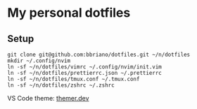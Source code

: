 # My personal dotfiles

## Setup

```shell
git clone git@github.com:bbriano/dotfiles.git ~/n/dotfiles
mkdir ~/.config/nvim
ln -sf ~/n/dotfiles/vimrc ~/.config/nvim/init.vim
ln -sf ~/n/dotfiles/prettierrc.json ~/.prettierrc
ln -sf ~/n/dotfiles/tmux.conf ~/.tmux.conf
ln -sf ~/n/dotfiles/zshrc ~/.zshrc
```

VS Code theme:
[themer.dev](https://themer.dev/?colors.dark.shade0=%23272C36&colors.dark.shade1=%23333a48&colors.dark.shade2=%23475164&colors.dark.shade3=%235d6a83&colors.dark.shade4=%23d4d4d4&colors.dark.shade5=%23d4d4d4&colors.dark.shade6=%23d4d4d4&colors.dark.shade7=%23eeeeee&colors.dark.accent0=%23ec5e66&colors.dark.accent1=%23ff8a47&colors.dark.accent2=%23fac862&colors.dark.accent3=%2399c793&colors.dark.accent4=%235fb3b2&colors.dark.accent5=%236699cb&colors.dark.accent6=%23a690c6&colors.dark.accent7=%23c78eb0&calculateIntermediaryShades.dark=false&activeColorSet=dark)
